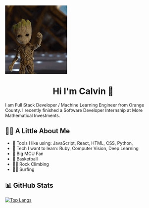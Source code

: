 <p><img align="center" src="https://github.com/CalvinTran7/CalvinTran7/blob/main/hello.gif" /> </p>

<h1 align="center">Hi I'm Calvin 👋 </h1>

I am Full Stack Developer / Machine Learning Engineer from Orange County. I recently finished a Software Developer Internship at More Mathematical Investments. 

## 🙋‍♂️   A Little About Me
* 🧰  Tools I like using:  JavaScript, React, HTML, CSS, Python,
* 📖  Tech I want to learn: Ruby, Computer Vision, Deep Learning
* 🎥  Big MCU Fan
* 🏀  Basketball
* 🧗‍♂️  Rock Climbing
* 🏄‍♂️  Surfing 


## 📊   GitHub Stats
[![Top Langs](https://github-readme-stats.vercel.app/api/top-langs/?username=CalvinTran7&layout=compact)](https://github.com/anuraghazra/github-readme-stats)


